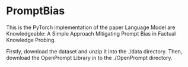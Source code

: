 ﻿# PromptBias

This is the PyTorch implementation of the paper Language Model are Knowledgeable: A Simple Approach Mitigating Prompt Bias in Factual Knowledge Probing.

Firstly, download the dataset and unzip it into the ./data directory.
Then, download the OpenPrompt Library in to the ./OpenPrompt directory.
